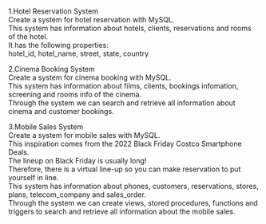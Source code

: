 # 
1.Hotel Reservation System  
Create a system for hotel reservation with MySQL.  
This system has information about hotels, clients, reservations and rooms of the hotel.  
It has the following properties:  
hotel_id, hotel_name, street, state, country  
  
  
2.Cinema Booking System  
Create a system for cinema booking with MySQL.  
This system has information about films, clients, bookings infomation, screening and rooms info of the cinema.  
Through the system we can search and retrieve all information about cinema and customer bookings.  
  
  
3.Mobile Sales System  
Create a system for mobile sales with MySQL.  
This inspiration comes from the 2022 Black Friday Costco Smartphone Deals.  
The lineup on Black Friday is usually long!  
Therefore, there is a virtual line-up so you can make reservation to put yourself in line.  
This system has information about phones, customers, reservations, stores, plans, telecom_company and sales_order.  
Through the system we can create views, stored procedures, functions and triggers to search and retrieve all information about the mobile sales.
